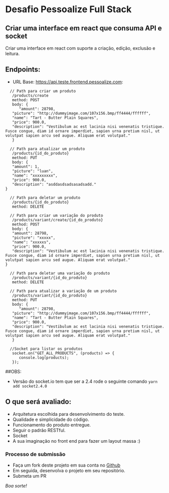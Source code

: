 # Desafio Pessoalize Full Stack

## Criar uma interface em react que consuma API e socket

Criar uma interface em react com suporte a criação, edição, exclusão e leitura.

## Endpoints:

- URL Base: https://api.teste.frontend.pessoalize.com: 

 ```
   // Path para criar um produto
    /products/create
	method: POST
	body: {
	   "amount": 28798,
    "picture": "http://dummyimage.com/107x156.bmp/ff4444/ffffff",
    "name": "Tart - Butter Plain Squares",
    "price": 900.0,
    "description": "Vestibulum ac est lacinia nisi venenatis tristique. Fusce congue, diam id ornare imperdiet, sapien urna pretium nisl, ut volutpat sapien arcu sed augue. Aliquam erat volutpat."
	}
 ```
 ```
   // Path para atualizar um produto
    /products/{id_do_produto}
	method: PUT
	body: {
    "amount": 1,
    "picture": "luan",
    "name": "xxxxxxxxx",
    "price": 900.0,
    "description": "asddasdsadsasadsadd."
}
 ```
 ```
   // Path para deletar um produto
    /products/{id_do_produto}
	method: DELETE
 ```
 ```
   // Path para criar um variação do produto
    /products/variant/create/{id_do_produto}
	method: POST
	body: {
    "amount": 28798,
    "picture": "xxxxx",
    "name": "xxxxxs",
    "price": 900.0,
    "description": "Vestibulum ac est lacinia nisi venenatis tristique. Fusce congue, diam id ornare imperdiet, sapien urna pretium nisl, ut volutpat sapien arcu sed augue. Aliquam erat volutpat."
}
 ```
 ```
   // Path para deletar uma variação do produto
    /products/variant/{id_do_produto}
	method: DELETE
 ```
 ```
   // Path para atualizar a variação de um produto
    /products/variant/{id_do_produto}
	method: PUT
	body: {
	   "amount": 28798,
    "picture": "http://dummyimage.com/107x156.bmp/ff4444/ffffff",
    "name": "Tart - Butter Plain Squares",
    "price": 900.0,
    "description": "Vestibulum ac est lacinia nisi venenatis tristique. Fusce congue, diam id ornare imperdiet, sapien urna pretium nisl, ut volutpat sapien arcu sed augue. Aliquam erat volutpat."
	}
 ```
 ```
   //Socket para listar os produtos
    socket.on("GET_ALL_PRODUCTS", (products) => {
       console.log(products);
    });
 ```

##OBS: 
- Versão do socket.io tem que ser a 2.4 rode o seguinte comando 
```yarn add socket2.4.0 ```

## O que será avaliado:

- Arquitetura escolhida para desenvolvimento do teste.
- Qualidade e simplicidade do código.
- Funcionamento do produto entregue.
- Seguir o padrão RESTful.
- Socket
- A sua imaginação no front end para fazer um layout massa :)

### Processo de submissão

- Faça um fork deste projeto em sua conta no [Github](https://github.com/join)
- Em seguida, desenvolva o projeto em seu repositório.
- Submeta um PR

_Boa sorte!_
